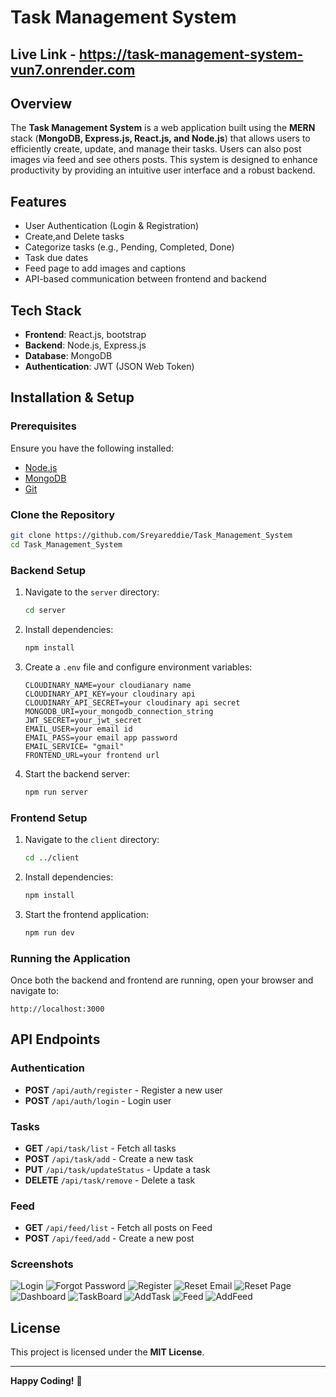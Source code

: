 # Task Management System
## Live Link - https://task-management-system-vun7.onrender.com
## Overview
The **Task Management System** is a web application built using the **MERN** stack (**MongoDB, Express.js, React.js, and Node.js**) that allows users to efficiently create, update, and manage their tasks. Users can also post images via feed and see others posts. This system is designed to enhance productivity by providing an intuitive user interface and a robust backend.

## Features
- User Authentication (Login & Registration)
- Create,and Delete tasks
- Categorize tasks (e.g., Pending, Completed, Done)
- Task due dates
- Feed page to add images and captions
- API-based communication between frontend and backend

## Tech Stack
- **Frontend**: React.js, bootstrap
- **Backend**: Node.js, Express.js
- **Database**: MongoDB
- **Authentication**: JWT (JSON Web Token)

## Installation & Setup
### Prerequisites
Ensure you have the following installed:
- [Node.js](https://nodejs.org/)
- [MongoDB](https://www.mongodb.com/)
- [Git](https://git-scm.com/)

### Clone the Repository
```bash
git clone https://github.com/Sreyareddie/Task_Management_System
cd Task_Management_System
```

### Backend Setup
1. Navigate to the `server` directory:
   ```bash
   cd server
   ```
2. Install dependencies:
   ```bash
   npm install
   ```
3. Create a `.env` file and configure environment variables:
   ```plaintext
   CLOUDINARY_NAME=your cloudianary name
   CLOUDINARY_API_KEY=your cloudinary api
   CLOUDINARY_API_SECRET=your cloudinary api secret
   MONGODB_URI=your_mongodb_connection_string
   JWT_SECRET=your_jwt_secret
   EMAIL_USER=your email id
   EMAIL_PASS=your email app password
   EMAIL_SERVICE= "gmail"
   FRONTEND_URL=your frontend url
   ```
4. Start the backend server:
   ```bash
   npm run server
   ```

### Frontend Setup
1. Navigate to the `client` directory:
   ```bash
   cd ../client
   ```
2. Install dependencies:
   ```bash
   npm install
   ```
3. Start the frontend application:
   ```bash
   npm run dev
   ```

### Running the Application
Once both the backend and frontend are running, open your browser and navigate to:
```
http://localhost:3000
```

## API Endpoints
### Authentication
- **POST** `/api/auth/register` - Register a new user
- **POST** `/api/auth/login` - Login user

### Tasks
- **GET** `/api/task/list` - Fetch all tasks
- **POST** `/api/task/add` - Create a new task
- **PUT** `/api/task/updateStatus` - Update a task
- **DELETE** `/api/task/remove` - Delete a task
  
### Feed
- **GET** `/api/feed/list` - Fetch all posts on Feed
- **POST** `/api/feed/add` - Create a new post

### Screenshots
![Login](https://github.com/user-attachments/assets/ad45ebdf-6ede-4115-aa22-d2d1f8e91b8f)
![Forgot Password](https://github.com/user-attachments/assets/0cccb620-e754-4992-ae43-1e15adf34e5f)
![Register](https://github.com/user-attachments/assets/96afb595-24d7-4916-aa45-76164fef2da0)
![Reset Email](https://github.com/user-attachments/assets/f6029e57-4839-4aa9-8603-e10edb90f3b0)
![Reset Page](https://github.com/user-attachments/assets/d6c3348b-c997-4e8e-8c66-3edc4c27170a)
![Dashboard](https://github.com/user-attachments/assets/7812b39a-841a-434b-bc5f-2821ededd5f3)
![TaskBoard](https://github.com/user-attachments/assets/7a6e3c92-2d93-46e1-b580-6be8467af0cf)
![AddTask](https://github.com/user-attachments/assets/0c7443aa-0041-4ec2-8205-8aac637bcc75)
![Feed](https://github.com/user-attachments/assets/49d46c11-113a-4daa-b3f6-ac9919ee958a)
![AddFeed](https://github.com/user-attachments/assets/6b31a161-5c03-47f0-8a92-092e7cd82fbf)



## License
This project is licensed under the **MIT License**.

---
**Happy Coding!** 🚀

